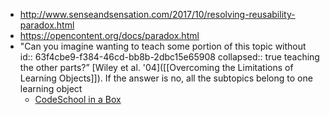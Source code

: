 - http://www.senseandsensation.com/2017/10/resolving-reusability-paradox.html
- https://opencontent.org/docs/paradox.html
- "Can you imagine wanting to teach some portion of this topic without
  id:: 63f4cbe9-f384-46cd-bb8b-2dbc15e65908
  collapsed:: true
  teaching the other parts?” [Wiley et al. '04]([[Overcoming the Limitations of Learning Objects]]). If the answer is no, all the subtopics belong to one learning object
	- [CodeSchool in a Box]()